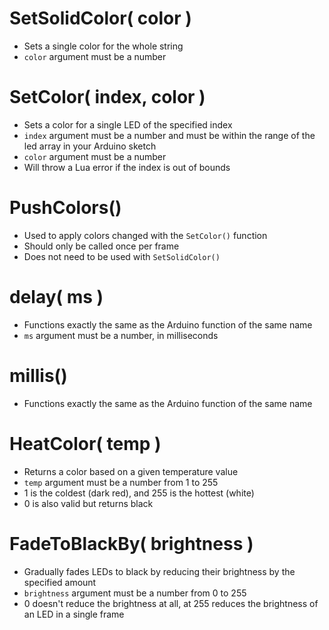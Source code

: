 # SetSolidColor( color )
- Sets a single color for the whole string
- `color` argument must be a number

# SetColor( index, color )
- Sets a color for a single LED of the specified index
- `index` argument must be a number and must be within the range of the led array in your Arduino sketch
- `color` argument must be a number
- Will throw a Lua error if the index is out of bounds

# PushColors()
- Used to apply colors changed with the `SetColor()` function
- Should only be called once per frame
- Does not need to be used with `SetSolidColor()`

# delay( ms )
- Functions exactly the same as the Arduino function of the same name
- `ms` argument must be a number, in milliseconds

# millis()
- Functions exactly the same as the Arduino function of the same name

# HeatColor( temp )
- Returns a color based on a given temperature value
- `temp` argument must be a number from 1 to 255
- 1 is the coldest (dark red), and 255 is the hottest (white)
- 0 is also valid but returns black

# FadeToBlackBy( brightness )
- Gradually fades LEDs to black by reducing their brightness by the specified amount
- `brightness` argument must be a number from 0 to 255
- 0 doesn't reduce the brightness at all, at 255 reduces the brightness of an LED in a single frame

